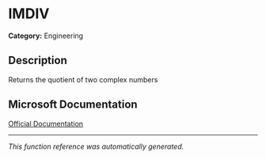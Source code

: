 # IMDIV

**Category:** Engineering

## Description
Returns the quotient of two complex numbers

## Microsoft Documentation
[Official Documentation](https://support.microsoft.com//en-us/office/imdiv-function-a505aff7-af8a-4451-8142-77ec3d74d83f)

---
*This function reference was automatically generated.*
